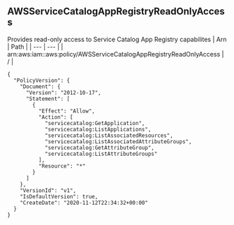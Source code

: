 
## AWSServiceCatalogAppRegistryReadOnlyAccess
Provides read-only access to Service Catalog App Registry capabilites
| Arn | Path |
| --- | --- |
| arn:aws:iam::aws:policy/AWSServiceCatalogAppRegistryReadOnlyAccess | / |
```
{
  "PolicyVersion": {
    "Document": {
      "Version": "2012-10-17",
      "Statement": [
        {
          "Effect": "Allow",
          "Action": [
            "servicecatalog:GetApplication",
            "servicecatalog:ListApplications",
            "servicecatalog:ListAssociatedResources",
            "servicecatalog:ListAssociatedAttributeGroups",
            "servicecatalog:GetAttributeGroup",
            "servicecatalog:ListAttributeGroups"
          ],
          "Resource": "*"
        }
      ]
    },
    "VersionId": "v1",
    "IsDefaultVersion": true,
    "CreateDate": "2020-11-12T22:34:32+00:00"
  }
}
```
